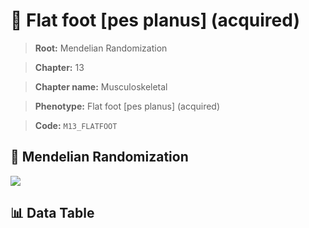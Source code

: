 # 🧪 Flat foot [pes planus] (acquired)

> **Root:** Mendelian Randomization

> **Chapter:** 13  

> **Chapter name:** Musculoskeletal

> **Phenotype:** Flat foot [pes planus] (acquired)  

> **Code:** `M13_FLATFOOT`

## 🧬 Mendelian Randomization  

<img src="/MR/Figures/Forward/M13_FLATFOOT.png"/>

## 📊 Data Table

<CsvTableMRF src="/MR_Data/Forward/M13_FLATFOOT.csv"/>

